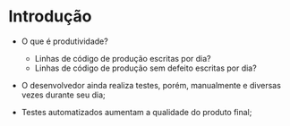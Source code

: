 # Introdução

- O que é produtividade?
    - Linhas de código de produção escritas por dia?
    - Linhas de código de produção sem defeito escritas por dia?

- O desenvolvedor ainda realiza testes, porém, manualmente e diversas vezes durante seu dia;
- Testes automatizados aumentam a qualidade do produto final;